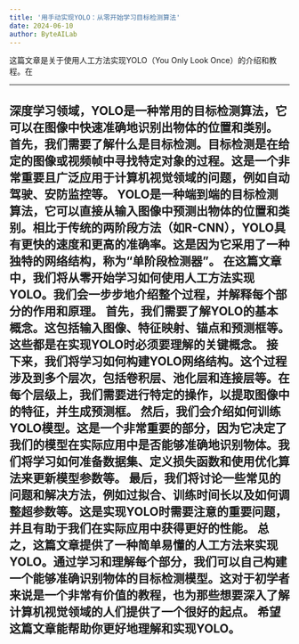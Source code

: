 ```yaml
---
title: '用手动实现YOLO：从零开始学习目标检测算法'
date: 2024-06-10
author: ByteAILab
---
```


这篇文章是关于使用人工方法实现YOLO（You Only Look Once）的介绍和教程。在

---
深度学习领域，YOLO是一种常用的目标检测算法，它可以在图像中快速准确地识别出物体的位置和类别。
首先，我们需要了解什么是目标检测。目标检测是在给定的图像或视频帧中寻找特定对象的过程。这是一个非常重要且广泛应用于计算机视觉领域的问题，例如自动驾驶、安防监控等。
YOLO是一种端到端的目标检测算法，它可以直接从输入图像中预测出物体的位置和类别。相比于传统的两阶段方法（如R-CNN），YOLO具有更快的速度和更高的准确率。这是因为它采用了一种独特的网络结构，称为“单阶段检测器”。
在这篇文章中，我们将从零开始学习如何使用人工方法实现YOLO。我们会一步步地介绍整个过程，并解释每个部分的作用和原理。
首先，我们需要了解YOLO的基本概念。这包括输入图像、特征映射、锚点和预测框等。这些都是在实现YOLO时必须要理解的关键概念。
接下来，我们将学习如何构建YOLO网络结构。这个过程涉及到多个层次，包括卷积层、池化层和连接层等。在每个层级上，我们需要进行特定的操作，以提取图像中的特征，并生成预测框。
然后，我们会介绍如何训练YOLO模型。这是一个非常重要的部分，因为它决定了我们的模型在实际应用中是否能够准确地识别物体。我们将学习如何准备数据集、定义损失函数和使用优化算法来更新模型参数等。
最后，我们将讨论一些常见的问题和解决方法，例如过拟合、训练时间长以及如何调整超参数等。这是实现YOLO时需要注意的重要问题，并且有助于我们在实际应用中获得更好的性能。
总之，这篇文章提供了一种简单易懂的人工方法来实现YOLO。通过学习和理解每个部分，我们可以自己构建一个能够准确识别物体的目标检测模型。这对于初学者来说是一个非常有价值的教程，也为那些想要深入了解计算机视觉领域的人们提供了一个很好的起点。
希望这篇文章能帮助你更好地理解和实现YOLO。
---

